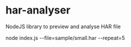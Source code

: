 # har-analyser
NodeJS library to preview and analyse HAR file 

node index.js --file=sample/small.har --repeat=5
